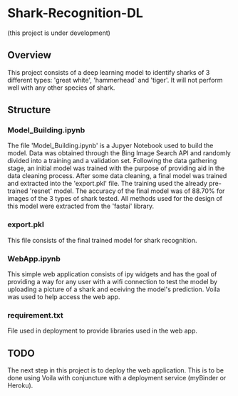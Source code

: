 # Shark-Recognition-DL

(this project is under development)

## Overview
This project consists of a deep learning model to identify sharks of 3 different types: 'great white', 'hammerhead' and 'tiger'. It will not perform well with any other species of shark.

## Structure

### Model_Building.ipynb
The file 'Model_Building.ipynb' is a Jupyer Notebook used to build the model. 
Data was obtained through the Bing Image Search API and randomly divided into a training and a validation set.
Following the data gathering stage, an initial model was trained with the purpose of providing aid in the data cleaning process. After some data cleaning, a final model was trained and extracted into the 'export.pkl' file.
The training used the already pre-trained 'resnet' model.
The accuracy of the final model was of 88.70% for images of the 3 types of shark tested.
All methods used for the design of this model were extracted from the 'fastai' library.

### export.pkl
This file consists of the final trained model for shark recognition.

### WebApp.ipynb
This simple web application consists of ipy widgets and has the goal of providing a way for any user with a wifi connection to test the model by uploading a picture of a shark and eceiving the model's prediction. Voila was used to help access the web app.

### requirement.txt
File used in deployment to provide libraries used in the web app.

## TODO
The next step in this project is to deploy the web application. This is to be done using Voila with conjuncture with a deployment service (myBinder or Heroku).


